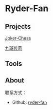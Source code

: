# Ryder-Fan

## Projects

[Joker-Chess](https://ryder-fan.github.io/joker-chess/)

[九班传奇](https://ryder-fan.github.io/class09/)

## Tools

## About
联系方式：
- Github: [ryder-fan](https://github.com/ryder-fan)
